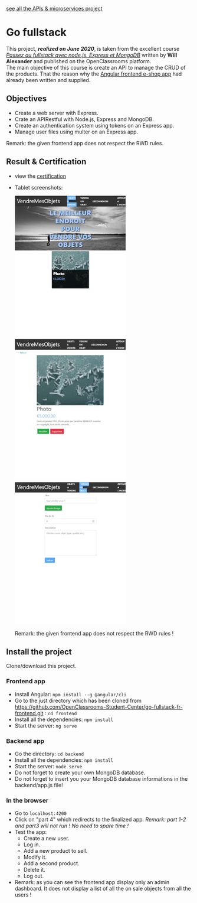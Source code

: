 [see all the APIs & microservices project](https://github.com/s-manguy/projects/tree/main/APIs-microservices)  

# Go fullstack 

This project, ***realized on June 2020***,  is taken from the excellent course [*Passez au fullstack avec node.js, Express et MongoDB*](https://openclassrooms.com/fr/courses/6390246-passez-au-full-stack-avec-node-js-express-et-mongodb) written by **Will Alexander** and published on the OpenClassrooms platform.   
The main objective of this course is create an API to manage the CRUD of the products. That the reason why the [Angular frontend e-shop app](https://github.com/OpenClassrooms-Student-Center/go-fullstack-v3-fr) had already been written and supplied.

## Objectives
* Create a web server with Express.
* Crate an APIRestful with Node.js, Express and MongoDB.
* Create an authentication system using tokens on an Express app.
* Manage user files using multer on an Express app. 

Remark: the given frontend app does not respect the RWD rules.

## Result & Certification
* view the [certification](https://github.com/s-manguy/diploma/blob/main/WEB-DEVELOPPER/certificate-node-express-mongodb-6767157116.pdf)
* Tablet screenshots: 

   
  ![dashboard](https://github.com/s-manguy/projects/blob/main/APIs-microservices/go-fullstack/go-fukllstack-list_tablet_300.jpg)    ![product](https://github.com/s-manguy/projects/blob/main/APIs-microservices/go-fullstack/go-fukllstack-product_tablet_300.jpg)     ![create](https://github.com/s-manguy/projects/blob/main/APIs-microservices/go-fullstack/go-fukllstack-new_tablet_300.jpg)   
  
  
   Remark: the given frontend app does not respect the RWD rules !  

## Install the project
Clone/download this project.  

### Frontend app
* Install Angular: `npm install --g @angular/cli`
* Go to the just directory which has been cloned from https://github.com/OpenClassrooms-Student-Center/go-fullstack-fr-frontend.git : `cd frontend`
* Install all the dependencies: `npm install`
* Start the server: `ng serve`  

### Backend app
* Go the directory: `cd backend`
* Install all the dependencies: `npm install`
* Start the server: `node serve`  
* Do not forget to create your own MongoDB database.
* Do not forget to insert you your MongoDB database informations in the backend/app.js file!

### In the browser
* Go to `localhost:4200`
* Click on "part 4" which redirects to the finalized app. *Remark: part 1-2 and part3 will not run ! No need to spare time !*  
* Test the app:
  * Create a new user.
  * Log in.
  * Add a new product to sell.
  * Modify it.
  * Add a second product.
  * Delete it.
  * Log out.
* Remark: as you can see the frontend app display only an admin dashboard. It does not display a list of all the on sale objects from all the users !
